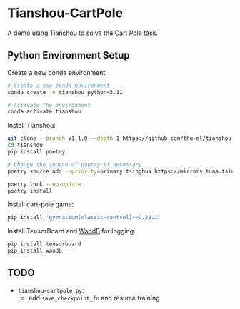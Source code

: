 # Tianshou-CartPole

A demo using Tianshou to solve the Cart Pole task.

## Python Environment Setup

Create a new conda environment:

```bash
# Create a new conda environment
conda create -n tianshou python=3.11

# Activate the environment
conda activate tianshou
```

Install Tianshou:

```bash
git clone --branch v1.1.0 --depth 1 https://github.com/thu-ml/tianshou.git
cd tianshou
pip install poetry

# Change the source of poetry if necessary
poetry source add --priority=primary tsinghua https://mirrors.tuna.tsinghua.edu.cn/pypi/web/simple

poetry lock --no-update
poetry install
```

Install cart-pole game:

```bash
pip install 'gymnasium[classic-control]==0.28.1'
```

Install TensorBoard and [WandB](https://wandb.ai/home) for logging:

```bash
pip install tensorboard
pip install wandb
```

## TODO

- `tianshou-cartpole.py`:
  - add `save_checkpoint_fn` and resume training
